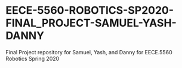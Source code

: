 # EECE-5560-ROBOTICS-SP2020-FINAL_PROJECT-SAMUEL-YASH-DANNY
Final Project repository for Samuel, Yash, and Danny for EECE.5560 Robotics Spring 2020
